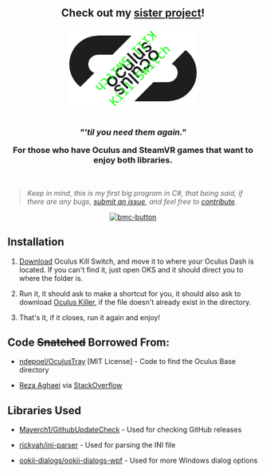 
<h2 align="center">Check out my <a href="https://github.com/kckarnige/OculusDummy">sister project</a>!</h2>

<h3 align="center"></h3>
<p align="center">
    <picture>
        <source media="(prefers-color-scheme: dark)" srcset="./logo-dark.png" width="256px">
        <img alt="iCon" src="./logo.png" width="256px">
    </picture> 
</p>
<h1 align="center"></h1>

<h3 align="center"><i>"'til you need them again."</i> 

For those who have Oculus and SteamVR games that want to enjoy both libraries.</h3>

<br>

> _Keep in mind, this is my first big program in C#, that being said, if there are any bugs, [submit an issue](https://github.com/kckarnige/OculusKillSwitch/issues), and feel free to [contribute](https://github.com/kckarnige/OculusKillSwitch/pulls)._

<p align="center">
    <a href="https://www.buymeacoffee.com/kckarnige">
        <img width="222" alt="bmc-button" src="https://github.com/kckarnige/kckarnige/assets/32397453/8da1edcc-2c3b-4628-8d82-4b53025a16ee">
    </a>
</p>

## Installation

1. [Download](https://github.com/kckarnige/OculusKillSwitch/releases/latest/download/OculusKillSwitch.exe) Oculus Kill Switch, and move it to where your Oculus Dash is located. If you can't find it, just open OKS and it should direct you to where the folder is.

2. Run it, it should ask to make a shortcut for you, it should also ask to download [Oculus Killer](https://github.com/kaitlyndotmoe/OculusKiller), if the file doesn't already exist in the directory.

3. That's it, if it closes, run it again and enjoy!

## Code ~~Snatched~~ Borrowed From:

- [ndepoel/OculusTray](https://github.com/ndepoel/OculusTray/blob/93f6dd2147c63c5257c5d648a8243c859870e084/OculusUtil.cs#L28) [MIT License] - Code to find the Oculus Base directory

- [Reza Aghaei](https://github.com/r-aghaei) via [StackOverflow](https://stackoverflow.com/a/65594290)

## Libraries Used

- [Mayerch1/GithubUpdateCheck](https://github.com/Mayerch1/GithubUpdateCheck) - Used for checking GitHub releases

- [rickyah/ini-parser](https://github.com/rickyah/ini-parser) - Used for parsing the INI file

- [ookii-dialogs/ookii-dialogs-wpf](https://github.com/ookii-dialogs/ookii-dialogs-wpf) - Used for more Windows dialog options
